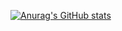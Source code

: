 [![Anurag's GitHub stats](https://github-readme-stats.vercel.app/api?username=lisn0&count_private=true&show_icons=true&theme=radical)](https://github.com/anuraghazra/github-readme-stats)

